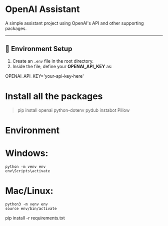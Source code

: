 # OpenAI Assistant

A simple assistant project using OpenAI's API and other supporting packages.

---

## 🔐 Environment Setup

1. Create an `.env` file in the root directory.
2. Inside the file, define your **OPENAI_API_KEY** as:

OPENAI_API_KEY='your-api-key-here'



# Install all the packages

> pip install openai python-dotenv pydub instabot Pillow


# Environment

# Windows:

```
python -m venv env
env\Scripts\activate
```

# Mac/Linux:

```
python3 -m venv env
source env/bin/activate
```

pip install -r requirements.txt